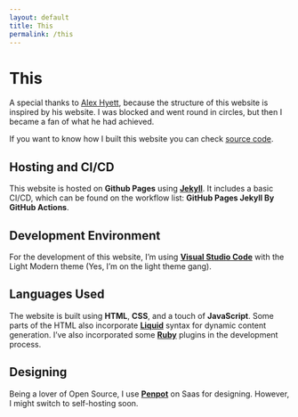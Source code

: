 ```yaml
---
layout: default
title: This
permalink: /this
---
```


<!-- On this page I put what I use to make this website -->

# This

A special thanks to [Alex Hyett](https://www.alexhyett.com), because the structure of this website is inspired by his website.
I was blocked and went round in circles, but then I became a fan of what he had achieved.

If you want to know how I built this website you can check [source code](https://github.com/theanaverwaerde/theanaverwaerde-website).

## Hosting and CI/CD

This website is hosted on **Github Pages** using [**Jekyll**](https://jekyllrb.com). It includes a basic CI/CD, which can be found on the workflow list: **GitHub Pages Jekyll By GitHub Actions**.

## Development Environment

For the development of this website, I’m using [**Visual Studio Code**](https://code.visualstudio.com) with the Light Modern theme (Yes, I’m on the light theme gang).

## Languages Used

The website is built using **HTML**, **CSS**, and a touch of **JavaScript**. Some parts of the HTML also incorporate [**Liquid**](https://shopify.github.io/liquid/) syntax for dynamic content generation.
I’ve also incorporated some [**Ruby**](https://www.ruby-lang.org) plugins in the development process.

## Designing

Being a lover of Open Source, I use [**Penpot**](https://penpot.app) on Saas for designing. However, I might switch to self-hosting soon.
